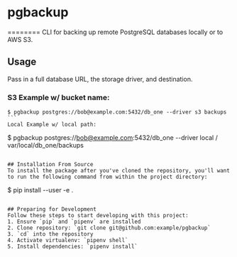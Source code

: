  
# pgbackup 
========
CLI for backing up remote PostgreSQL databases locally or to AWS S3. 

## Usage
Pass in a full database URL, the storage driver, and destination.
 
### S3 Example w/ bucket name:
```
$ pgbackup postgres://bob@example.com:5432/db_one --driver s3 backups ```
Local Example w/ local path:
```
$ pgbackup postgres://bob@example.com:5432/db_one --driver local / var/local/db_one/backups
```

## Installation From Source
To install the package after you've cloned the repository, you'll want to run the following command from within the project directory:

```
$ pip install --user -e . 
```

## Preparing for Development
Follow these steps to start developing with this project:
1. Ensure `pip` and `pipenv` are installed
2. Clone repository: `git clone git@github.com:example/pgbackup` 
3. `cd` into the repository
4. Activate virtualenv: `pipenv shell`
5. Install dependencies: `pipenv install`